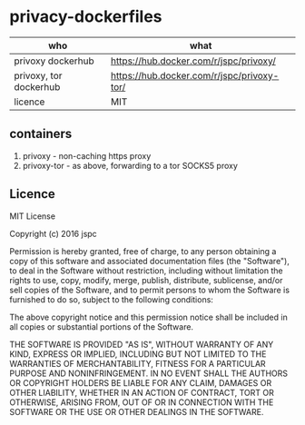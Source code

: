 privacy-dockerfiles
==

| who       | what |
|-----------|------|
| privoxy dockerhub | https://hub.docker.com/r/jspc/privoxy/     |
| privoxy, tor dockerhub | https://hub.docker.com/r/jspc/privoxy-tor/ |
| licence   | MIT   |


containers
--

1.  privoxy - non-caching https proxy
1.  privoxy-tor - as above, forwarding to a tor SOCKS5 proxy

Licence
--

MIT License

Copyright (c) 2016 jspc

Permission is hereby granted, free of charge, to any person obtaining a copy
of this software and associated documentation files (the "Software"), to deal
in the Software without restriction, including without limitation the rights
to use, copy, modify, merge, publish, distribute, sublicense, and/or sell
copies of the Software, and to permit persons to whom the Software is
furnished to do so, subject to the following conditions:

The above copyright notice and this permission notice shall be included in all
copies or substantial portions of the Software.

THE SOFTWARE IS PROVIDED "AS IS", WITHOUT WARRANTY OF ANY KIND, EXPRESS OR
IMPLIED, INCLUDING BUT NOT LIMITED TO THE WARRANTIES OF MERCHANTABILITY,
FITNESS FOR A PARTICULAR PURPOSE AND NONINFRINGEMENT. IN NO EVENT SHALL THE
AUTHORS OR COPYRIGHT HOLDERS BE LIABLE FOR ANY CLAIM, DAMAGES OR OTHER
LIABILITY, WHETHER IN AN ACTION OF CONTRACT, TORT OR OTHERWISE, ARISING FROM,
OUT OF OR IN CONNECTION WITH THE SOFTWARE OR THE USE OR OTHER DEALINGS IN THE
SOFTWARE.
